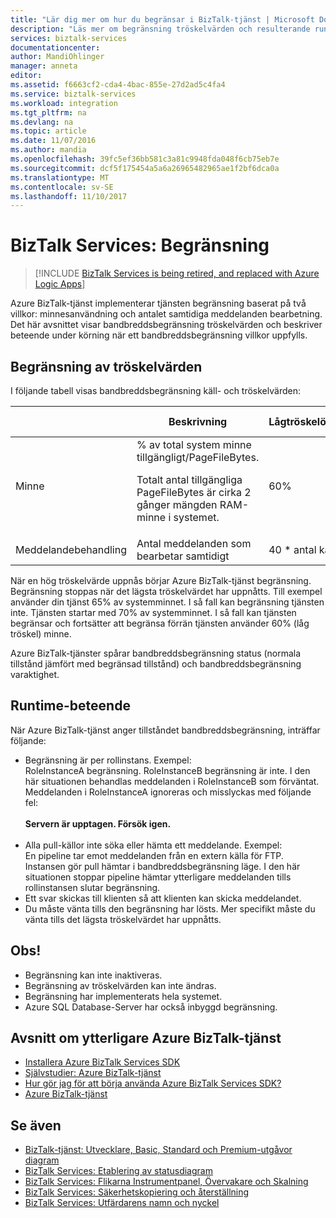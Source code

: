 ```yaml
---
title: "Lär dig mer om hur du begränsar i BizTalk-tjänst | Microsoft Docs"
description: "Läs mer om begränsning tröskelvärden och resulterande runtime beteenden för BizTalk-tjänst. Begränsning är baserad på minnesanvändning och antalet meddelanden. MABS WABS"
services: biztalk-services
documentationcenter: 
author: MandiOhlinger
manager: anneta
editor: 
ms.assetid: f6663cf2-cda4-4bac-855e-27d2ad5c4fa4
ms.service: biztalk-services
ms.workload: integration
ms.tgt_pltfrm: na
ms.devlang: na
ms.topic: article
ms.date: 11/07/2016
ms.author: mandia
ms.openlocfilehash: 39fc5ef36bb581c3a81c9948fda048f6cb75eb7e
ms.sourcegitcommit: dcf5f175454a5a6a26965482965ae1f2bf6dca0a
ms.translationtype: MT
ms.contentlocale: sv-SE
ms.lasthandoff: 11/10/2017
---
```

# <a name="biztalk-services-throttling"></a>BizTalk Services: Begränsning

> [!INCLUDE [BizTalk Services is being retired, and replaced with Azure Logic Apps](../../includes/biztalk-services-retirement.md)]

Azure BizTalk-tjänst implementerar tjänsten begränsning baserat på två villkor: minnesanvändning och antalet samtidiga meddelanden bearbetning. Det här avsnittet visar bandbreddsbegränsning tröskelvärden och beskriver beteende under körning när ett bandbreddsbegränsning villkor uppfylls.

## <a name="throttling-thresholds"></a>Begränsning av tröskelvärden
I följande tabell visas bandbreddsbegränsning käll- och tröskelvärden:

|  | Beskrivning | Lågtröskelövervakare | Tröskelvärde för hög |
| --- | --- | --- | --- |
| Minne |% av total system minne tillgängligt/PageFileBytes. <p><p>Totalt antal tillgängliga PageFileBytes är cirka 2 gånger mängden RAM-minne i systemet. |60% |70% |
| Meddelandebehandling |Antal meddelanden som bearbetar samtidigt |40 * antal kärnor |100 * antal kärnor |

När en hög tröskelvärde uppnås börjar Azure BizTalk-tjänst begränsning. Begränsning stoppas när det lägsta tröskelvärdet har uppnåtts. Till exempel använder din tjänst 65% av systemminnet. I så fall kan begränsning tjänsten inte. Tjänsten startar med 70% av systemminnet. I så fall kan tjänsten begränsar och fortsätter att begränsa förrän tjänsten använder 60% (låg tröskel) minne.

Azure BizTalk-tjänster spårar bandbreddsbegränsning status (normala tillstånd jämfört med begränsad tillstånd) och bandbreddsbegränsning varaktighet.

## <a name="runtime-behavior"></a>Runtime-beteende
När Azure BizTalk-tjänst anger tillståndet bandbreddsbegränsning, inträffar följande:

* Begränsning är per rollinstans. Exempel:<br/>
  RoleInstanceA begränsning. RoleInstanceB begränsning är inte. I den här situationen behandlas meddelanden i RoleInstanceB som förväntat. Meddelanden i RoleInstanceA ignoreras och misslyckas med följande fel:<br/><br/>
  **Servern är upptagen. Försök igen.**<br/><br/>
* Alla pull-källor inte söka eller hämta ett meddelande. Exempel:<br/>
  En pipeline tar emot meddelanden från en extern källa för FTP. Instansen gör pull hämtar i bandbreddsbegränsning läge. I den här situationen stoppar pipeline hämtar ytterligare meddelanden tills rollinstansen slutar begränsning.
* Ett svar skickas till klienten så att klienten kan skicka meddelandet.
* Du måste vänta tills den begränsning har lösts. Mer specifikt måste du vänta tills det lägsta tröskelvärdet har uppnåtts.

## <a name="important-notes"></a>Obs!
* Begränsning kan inte inaktiveras.
* Begränsning av tröskelvärden kan inte ändras.
* Begränsning har implementerats hela systemet.
* Azure SQL Database-Server har också inbyggd begränsning.

## <a name="additional-azure-biztalk-services-topics"></a>Avsnitt om ytterligare Azure BizTalk-tjänst
* [Installera Azure BizTalk Services SDK](http://go.microsoft.com/fwlink/p/?LinkID=241589)<br/>
* [Självstudier: Azure BizTalk-tjänst](http://go.microsoft.com/fwlink/p/?LinkID=236944)<br/>
* [Hur gör jag för att börja använda Azure BizTalk Services SDK?](http://go.microsoft.com/fwlink/p/?LinkID=302335)<br/>
* [Azure BizTalk-tjänst](http://go.microsoft.com/fwlink/p/?LinkID=303664)<br/>

## <a name="see-also"></a>Se även
* [BizTalk-tjänst: Utvecklare, Basic, Standard och Premium-utgåvor diagram](http://go.microsoft.com/fwlink/p/?LinkID=302279)<br/>
* [BizTalk Services: Etablering av statusdiagram](http://go.microsoft.com/fwlink/p/?LinkID=329870)<br/>
* [BizTalk Services: Flikarna Instrumentpanel, Övervakare och Skalning](http://go.microsoft.com/fwlink/p/?LinkID=302281)<br/>
* [BizTalk Services: Säkerhetskopiering och återställning](http://go.microsoft.com/fwlink/p/?LinkID=329873)<br/>
* [BizTalk Services: Utfärdarens namn och nyckel](http://go.microsoft.com/fwlink/p/?LinkID=303941)<br/>

